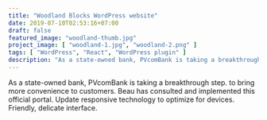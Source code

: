 ```yaml
---
title: "Woodland Blocks WordPress website"
date: 2019-07-10T02:53:16+07:00
draft: false
featured_image: "woodland-thumb.jpg"
project_image: [ "woodland-1.jpg", "woodland-2.png" ]
tags: [ "WordPress", "React", "WordPress plugin" ]
description: "As a state-owned bank, PVcomBank is taking a breakthrough step. to bring more convenience to customers."
---
```


As a state-owned bank, PVcomBank is taking a breakthrough step. to bring more convenience to customers. Beau has consulted and implemented this official portal. Update responsive technology to optimize for devices. Friendly, delicate interface.
